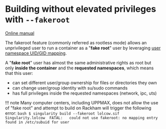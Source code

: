 # Building without elevated privileges with `--fakeroot`

[Online manual](https://sylabs.io/guides/3.8/user-guide/fakeroot.html)

The fakeroot feature (commonly referred as rootless mode) allows an unprivileged user to run a container as a "**fake root**" user by leveraging [user namespace UID/GID mapping](http://man7.org/linux/man-pages/man7/user_namespaces.7.html).

A "**fake root**" user has almost the same administrative rights as root but only **inside the container** and the **requested namespaces**, which means that this user:

- can set different user/group ownership for files or directories they own
- can change user/group identity with su/sudo commands
- has full privileges inside the requested namespaces (network, ipc, uts)

!!! note
    Many computer centers, including UPPMAX, does not allow the use of "fake root" and attempt to build on Rackham will trigger the following error:
    ``` bash
    $ singularity build --fakeroot lolcow.sif Singularity.lolcow 
    FATAL:   could not use fakeroot: no mapping entry found in /etc/subuid for user
    ```